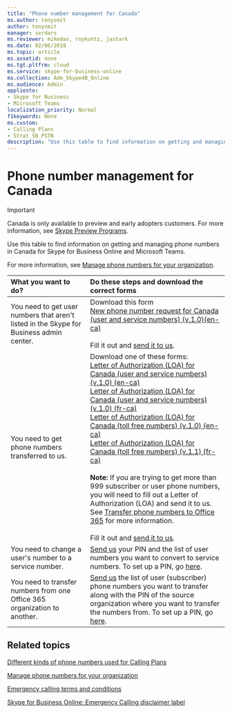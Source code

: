 ```yaml
---
title: "Phone number management for Canada"
ms.author: tonysmit
author: tonysmit
manager: serdars
ms.reviewer: mikedav, roykuntz, jastark
ms.date: 02/06/2018
ms.topic: article
ms.assetid: none
ms.tgt.pltfrm: cloud
ms.service: skype-for-business-online
ms.collection: Adm_Skype4B_Online
ms.audience: Admin
appliesto:
- Skype for Business 
- Microsoft Teams
localization_priority: Normal
f1keywords: None
ms.custom:
- Calling Plans
- Strat_SB_PSTN
description: "Use this table to find information on getting and managing phone numbers in Canada for Skype for Business Online and Microsoft Teams."
---
```


# Phone number management for Canada
> [!IMPORTANT]
> Canada is only available to preview and early adopters customers. For more information, see [Skype Preview Programs](https://www.skypepreview.com). 

Use this table to find information on getting and managing phone numbers in Canada for Skype for Business Online and Microsoft Teams. 

For more information, see [Manage phone numbers for your organization](manage-phone-numbers-for-your-organization.md).
  
|**What you want to do?**|**Do these steps and download the correct forms**|
|:-----|:-----|
|You need to get user numbers that aren't listed in the Skype for Business admin center.  <br/> | Download this form <br/> [New phone number request for Canada (user and service numbers) (v.1.0)(en-ca)](../../downloads/new-number-request-forms/new-phone-number-request-for-canada-(user-and-service-numbers)-(v.1.0)-(en-ca).pdf) <br/> <br>Fill it out and [send it to us](mailto:ptn@microsoft.com).  <br/>|
|You need to get phone numbers transferred to us.  <br/> |Download one of these forms: <br/> [Letter of Authorization (LOA) for Canada (user and service numbers) (v.1.0) (en-ca)](../../downloads/LOA-forms/letter-of-authorization-(loa)-for-canada-(user-and-service-numbers)-(v.1.0)-(en-ca).pdf) <br/> [Letter of Authorization (LOA) for Canada (user and service numbers) (v.1.0) (fr-ca)](../../downloads/LOA-forms/letter-of-authorization-(loa)-for-canada-(user-and-service-numbers)-(v.1.0)-(fr-ca).pdf) <br/> [Letter of Authorization (LOA) for Canada (toll free numbers) (v.1.0) (en-ca)](../../downloads/LOA-forms/letter-of-authorization-(loa)-for-canada-(toll-free-numbers)-(v.1.0)-(en-ca).pdf) <br/>[Letter of Authorization (LOA) for Canada (toll free numbers) (v.1.1) (fr-ca)](../../downloads/LOA-forms/Letter-of-authorization-(loa)-for-canada-(toll-free-numbers)-(v.1.1)-(fr-ca).pdf)<br/> <br>**Note:** If you are trying to get more than 999 subscriber or user phone numbers, you will need to fill out a Letter of Authorization (LOA) and send it to us. See [Transfer phone numbers to Office 365](../../what-are-calling-plans-in-office-365/transfer-phone-numbers-to-office-365.md) for more information. <br/> <br>Fill it out and [send it to us](mailto:ptn@microsoft.com).  <br/>|
You need to change a user's number to a service number.  <br/> |[Send us](mailto:ptn@microsoft.com) your PIN and the list of user numbers you want to convert to service numbers. To set up a PIN, go [here](../../what-are-calling-plans-in-office-365/set-your-pin-for-transferring-numbers-to-a-new-service-provider.md).  <br/> |
|You need to transfer numbers from one Office 365 organization to another.  <br/> |[Send us](mailto:ptn@microsoft.com) the list of user (subscriber) phone numbers you want to transfer along with the PIN of the source organization where you want to transfer the numbers from. To set up a PIN, go [here](../../what-are-calling-plans-in-office-365/set-your-pin-for-transferring-numbers-to-a-new-service-provider.md).  <br/> |
   
## Related topics
[Different kinds of phone numbers used for Calling Plans](../different-kinds-of-phone-numbers-used-for-calling-plans.md)

[Manage phone numbers for your organization](manage-phone-numbers-for-your-organization.md)

[Emergency calling terms and conditions](../emergency-calling-terms-and-conditions.md)

[Skype for Business Online: Emergency Calling disclaimer label](https://go.microsoft.com/fwlink/?LinkID=692099)
  
